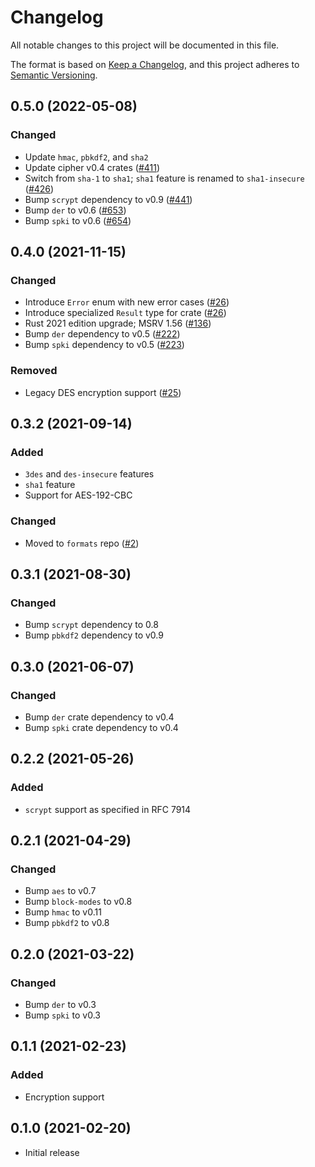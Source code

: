 # Changelog
All notable changes to this project will be documented in this file.

The format is based on [Keep a Changelog](https://keepachangelog.com/en/1.0.0/),
and this project adheres to [Semantic Versioning](https://semver.org/spec/v2.0.0.html).

## 0.5.0 (2022-05-08)
### Changed
- Update `hmac`, `pbkdf2`, and `sha2`
- Update cipher v0.4 crates ([#411])
- Switch from `sha-1` to `sha1`; `sha1` feature is renamed to `sha1-insecure` ([#426])
- Bump `scrypt` dependency to v0.9 ([#441])
- Bump `der` to v0.6 ([#653])
- Bump `spki` to v0.6 ([#654])

[#411]: https://github.com/RustCrypto/formats/pull/411
[#426]: https://github.com/RustCrypto/formats/pull/426
[#441]: https://github.com/RustCrypto/formats/pull/441
[#653]: https://github.com/RustCrypto/formats/pull/653
[#654]: https://github.com/RustCrypto/formats/pull/654

## 0.4.0 (2021-11-15)
### Changed
- Introduce `Error` enum with new error cases ([#26])
- Introduce specialized `Result` type for crate ([#26])
- Rust 2021 edition upgrade; MSRV 1.56 ([#136])
- Bump `der` dependency to v0.5 ([#222])
- Bump `spki` dependency to v0.5 ([#223])

### Removed
- Legacy DES encryption support ([#25])

[#25]: https://github.com/RustCrypto/formats/pull/25
[#26]: https://github.com/RustCrypto/formats/pull/26
[#136]: https://github.com/RustCrypto/formats/pull/136
[#222]: https://github.com/RustCrypto/formats/pull/222
[#223]: https://github.com/RustCrypto/formats/pull/223

## 0.3.2 (2021-09-14)
### Added
- `3des` and `des-insecure` features
- `sha1` feature
- Support for AES-192-CBC

### Changed
- Moved to `formats` repo ([#2])

[#2]: https://github.com/RustCrypto/formats/pull/2

## 0.3.1 (2021-08-30)
### Changed
- Bump `scrypt` dependency to 0.8
- Bump `pbkdf2` dependency to v0.9

## 0.3.0 (2021-06-07)
### Changed
- Bump `der` crate dependency to v0.4
- Bump `spki` crate dependency to v0.4

## 0.2.2 (2021-05-26)
### Added
- `scrypt` support as specified in RFC 7914

## 0.2.1 (2021-04-29)
### Changed
- Bump `aes` to v0.7
- Bump `block-modes` to v0.8
- Bump `hmac` to v0.11
- Bump `pbkdf2` to v0.8

## 0.2.0 (2021-03-22)
### Changed
- Bump `der` to v0.3
- Bump `spki` to v0.3

## 0.1.1 (2021-02-23)
### Added
- Encryption support

## 0.1.0 (2021-02-20)
- Initial release
